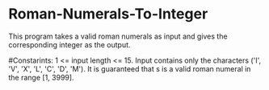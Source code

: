 # Roman-Numerals-To-Integer
This program takes a valid roman numerals as input and gives the corresponding integer as the output.


#Constarints:
     1 <= input length <= 15.
     Input contains only the characters ('I', 'V', 'X', 'L', 'C', 'D', 'M').
     It is guaranteed that s is a valid roman numeral in the range [1, 3999].
